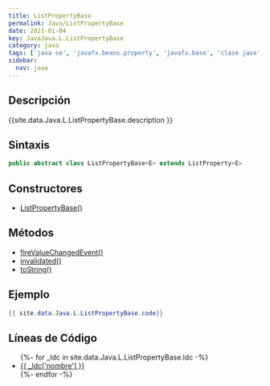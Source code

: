 ```yaml
---
title: ListPropertyBase
permalink: Java/ListPropertyBase
date: 2021-01-04
key: JavaJava.L.ListPropertyBase
category: java
tags: ['java se', 'javafx.beans.property', 'javafx.base', 'clase java', 'JavaFX 2.1']
sidebar: 
  nav: java
---
```


## Descripción
{{site.data.Java.L.ListPropertyBase.description }}

## Sintaxis
~~~java
public abstract class ListPropertyBase<E> extends ListProperty<E>
~~~

## Constructores
* [ListPropertyBase()](/Java/ListPropertyBase/ListPropertyBase/)

## Métodos
* [fireValueChangedEvent()](/Java/ListPropertyBase/fireValueChangedEvent)
* [invalidated()](/Java/ListPropertyBase/invalidated)
* [toString()](/Java/ListPropertyBase/toString)

## Ejemplo
~~~java
{{ site.data.Java.L.ListPropertyBase.code}}
~~~

## Líneas de Código
<ul>
{%- for _ldc in site.data.Java.L.ListPropertyBase.ldc -%}
   <li>
       <a href="{{_ldc['url'] }}">{{ _ldc['nombre'] }}</a>
   </li>
{%- endfor -%}
</ul>
